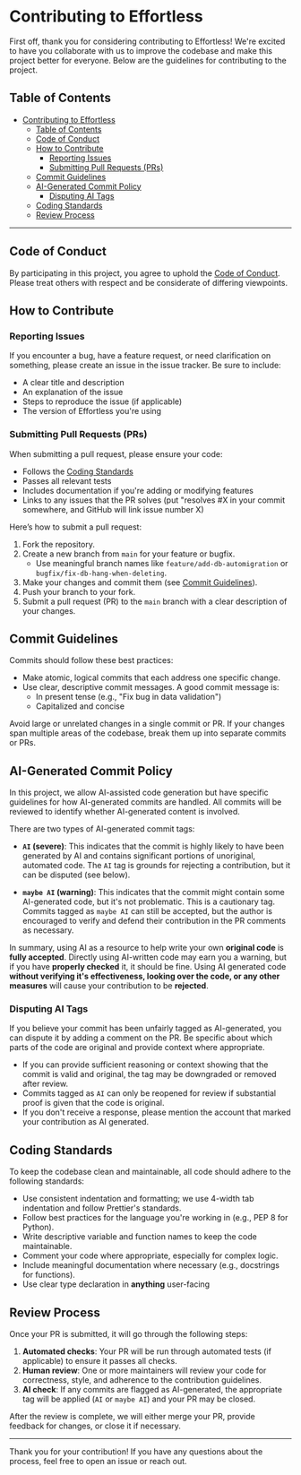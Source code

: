 # Contributing to Effortless

First off, thank you for considering contributing to Effortless!
We're excited to have you collaborate with us to improve the codebase and make
this project better for everyone.
Below are the guidelines for contributing to the project.

## Table of Contents

- [Contributing to Effortless](#contributing-to-effortless)
  - [Table of Contents](#table-of-contents)
  - [Code of Conduct](#code-of-conduct)
  - [How to Contribute](#how-to-contribute)
    - [Reporting Issues](#reporting-issues)
    - [Submitting Pull Requests (PRs)](#submitting-pull-requests-prs)
  - [Commit Guidelines](#commit-guidelines)
  - [AI-Generated Commit Policy](#ai-generated-commit-policy)
    - [Disputing AI Tags](#disputing-ai-tags)
  - [Coding Standards](#coding-standards)
  - [Review Process](#review-process)

---

## Code of Conduct

By participating in this project, you agree to uphold the [Code of Conduct](https://docs.github.com/en/site-policy/github-terms/github-community-code-of-conduct).
Please treat others with respect and be considerate of differing viewpoints.

## How to Contribute

### Reporting Issues

If you encounter a bug, have a feature request, or need clarification on something,
please create an issue in the issue tracker. Be sure to include:

- A clear title and description
- An explanation of the issue
- Steps to reproduce the issue (if applicable)
- The version of Effortless you're using

### Submitting Pull Requests (PRs)

When submitting a pull request, please ensure your code:

- Follows the [Coding Standards](#coding-standards)
- Passes all relevant tests
- Includes documentation if you're adding or modifying features
- Links to any issues that the PR solves
(put "resolves #X in your commit somewhere, and GitHub will link issue number X)

Here’s how to submit a pull request:

1. Fork the repository.
2. Create a new branch from `main` for your feature or bugfix.
   - Use meaningful branch names like `feature/add-db-automigration` or `bugfix/fix-db-hang-when-deleting`.
3. Make your changes and commit them (see [Commit Guidelines](#commit-guidelines)).
4. Push your branch to your fork.
5. Submit a pull request (PR) to the `main` branch
with a clear description of your changes.

## Commit Guidelines

Commits should follow these best practices:

- Make atomic, logical commits that each address one specific change.
- Use clear, descriptive commit messages. A good commit message is:
  - In present tense (e.g., "Fix bug in data validation")
  - Capitalized and concise

Avoid large or unrelated changes in a single commit or PR. If your changes span multiple areas of the codebase, break them up into separate commits or PRs.

## AI-Generated Commit Policy

In this project, we allow AI-assisted code generation but have specific guidelines for how AI-generated commits are handled. All commits will be reviewed to identify whether AI-generated content is involved.

There are two types of AI-generated commit tags:

- **`AI` (severe)**: This indicates that the commit is highly likely to have been generated by AI and contains significant portions of unoriginal, automated code. The `AI` tag is grounds for rejecting a contribution, but it can be disputed (see below).
  
- **`maybe AI` (warning)**: This indicates that the commit might contain some AI-generated code, but it's not problematic. This is a cautionary tag. Commits tagged as `maybe AI` can still be accepted, but the author is encouraged to verify and defend their contribution in the PR comments as necessary.

In summary, using AI as a resource to help write your own **original code** is **fully accepted**. Directly using AI-written code may earn you a warning, but if you have **properly checked** it, it should be fine. Using AI generated code **without verifying it's effectiveness, looking over the code, or any other measures** will cause your contribution to be **rejected**.

### Disputing AI Tags

If you believe your commit has been unfairly tagged as AI-generated, you can dispute it by adding a comment on the PR. Be specific about which parts of the code are original and provide context where appropriate.

- If you can provide sufficient reasoning or context showing that the commit is valid and original, the tag may be downgraded or removed after review.
- Commits tagged as `AI` can only be reopened for review if substantial proof is given that the code is original.
- If you don't receive a response, please mention the account that marked your contribution as AI generated.

## Coding Standards

To keep the codebase clean and maintainable, all code should adhere to the following standards:

- Use consistent indentation and formatting; we use 4-width tab indentation and follow Prettier's standards.
- Follow best practices for the language you're working in (e.g., PEP 8 for Python).
- Write descriptive variable and function names to keep the code maintainable.
- Comment your code where appropriate, especially for complex logic.
- Include meaningful documentation where necessary (e.g., docstrings for functions).
- Use clear type declaration in **anything** user-facing

## Review Process

Once your PR is submitted, it will go through the following steps:

1. **Automated checks**: Your PR will be run through automated tests (if applicable) to ensure it passes all checks.
2. **Human review**: One or more maintainers will review your code for correctness, style, and adherence to the contribution guidelines.
3. **AI check**: If any commits are flagged as AI-generated, the appropriate tag will be applied (`AI` or `maybe AI`) and your PR may be closed.

After the review is complete, we will either merge your PR, provide feedback for changes, or close it if necessary.

---

Thank you for your contribution! If you have any questions about the process, feel free to open an issue or reach out.
